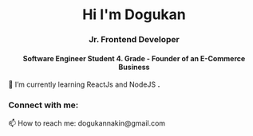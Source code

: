 <h1 align="center">Hi I'm Dogukan</h1>
<h3 align="center">Jr. Frontend Developer</h3>
<h4 align="center"> Software Engineer Student 4. Grade - Founder of an E-Commerce Business </h4>

🌱 I’m currently learning ReactJs and NodeJS **.**


<h3 align="left">Connect with me:</h3>
<p align="left">
   📫 How to reach me: dogukannakin@gmail.com
</p>


